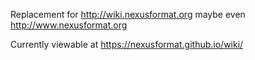 Replacement for http://wiki.nexusformat.org maybe even http://www.nexusformat.org

Currently viewable at https://nexusformat.github.io/wiki/
